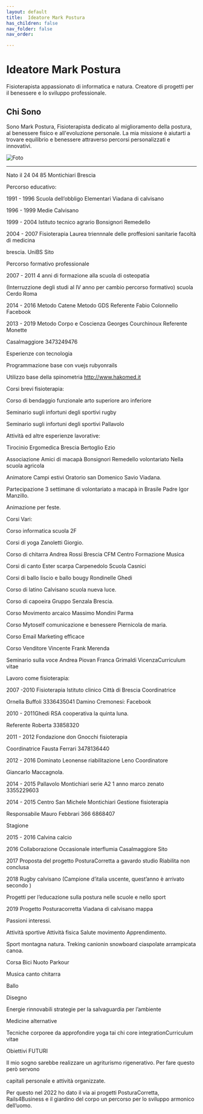 ```yaml
---
layout: default
title:  Ideatore Mark Postura 
has_children: false
nav_folder: false
nav_order: 

---
```



# Ideatore Mark Postura

Fisioterapista appassionato di informatica e natura.
Creatore di progetti per il benessere e lo sviluppo professionale.

## Chi Sono

Sono Mark Postura, Fisioterapista dedicato al miglioramento della postura, al benessere fisico e all'evoluzione personale. La mia missione è aiutarti a trovare equilibrio e benessere attraverso percorsi personalizzati e innovativi.

![Foto](https://i.pinimg.com/280x280_RS/0d/28/d9/0d28d988cb1385fe1ba644f00b5e5e7b.jpg)

---


Nato il 24 04 85 Montichiari Brescia

Percorso educativo:

1991 - 1996 Scuola dell’obbligo Elementari Viadana di calvisano

1996 - 1999 Medie Calvisano

1999 - 2004 Istituto tecnico agrario Bonsignori Remedello

2004 - 2007 Fisioterapia Laurea triennnale delle proffesioni sanitarie facoltà di medicina

brescia. UniBS Sito

Percorso formativo professionale

2007 - 2011 4 anni di formazione alla scuola di osteopatia

(Interruzzione degli studi al IV anno per cambio percorso formativo) scuola Cerdo Roma

2014 - 2016 Metodo Catene Metodo GDS Referente Fabio Colonnello Facebook

2013 - 2019 Metodo Corpo e Coscienza Georges Courchinoux Referente Monette

Casalmaggiore 3473249476

Esperienze con tecnologia

Programmazione base con vuejs rubyonrails

Utilizzo base della spinometria http://www.hakomed.it

Corsi brevi fisioterapia:

Corso di bendaggio funzionale arto superiore aro inferiore

Seminario sugli infortuni degli sportivi rugby

Seminario sugli infortuni degli sportivi Pallavolo

Attività ed altre esperienze lavorative:

Tirocinio Ergomedica Brescia Bertoglio Ezio

Associazione Amici di macapà Bonsignori Remedello volontariato Nella scuola agricola

Animatore Campi estivi Oratorio san Domenico Savio Viadana.

Partecipazione 3 settimane di volontariato a macapà in Brasile Padre Igor Manzillo.

Animazione per feste.

Corsi Vari:

Corso informatica scuola 2F

Corsi di yoga Zanoletti Giorgio.

Corso di chitarra Andrea Rossi Brescia CFM Centro Formazione Musica

Corsi di canto Ester scarpa Carpenedolo Scuola Casnici

Corsi di ballo liscio e ballo bougy Rondinelle Ghedi

Corso di latino Calvisano scuola nueva luce.

Corso di capoeira Gruppo Senzala Brescia.

Corso Movimento arcaico Massimo Mondini Parma

Corso Mytoself comunicazione e benessere Piernicola de maria.

Corso Email Marketing efficace

Corso Venditore Vincente Frank Merenda

Seminario sulla voce Andrea Piovan Franca Grimaldi VicenzaCurriculum vitae

Lavoro come fisioterapia:

2007 -2010 Fisioterapia Istituto clinico Città di Brescia Coordinatrice

Ornella Buffoli 3336435041 Damino Cremonesi: Facebook

2010 - 2011Ghedi RSA cooperativa la quinta luna.

Referente Roberta 33858320

2011 - 2012 Fondazione don Gnocchi fisioterapia

Coordinatrice Fausta Ferrari 3478136440

2012 - 2016 Dominato Leonense riabilitazione Leno Coordinatore

Giancarlo Maccagnola.

2014 - 2015 Pallavolo Montichiari serie A2 1 anno marco zenato 3355229603

2014 - 2015 Centro San Michele Montichiari Gestione fisioterapia

Responsabile Mauro Febbrari 366 6868407

Stagione

2015 - 2016 Calvina calcio

2016 Collaborazione Occasionale interflumia Casalmaggiore Sito

2017 Proposta del progetto PosturaCorretta a gavardo studio Riabilita non conclusa

2018 Rugby calvisano (Campione d’italia uscente, quest’anno è arrivato secondo )

Progetti per l’educazione sulla postura nelle scuole e nello sport

2019 Progetto Posturacorretta Viadana di calvisano mappa

Passioni interessi.

Attività sportive Attività fisica Salute movimento Apprendimento.

Sport montagna natura. Treking canionin snowboard ciaspolate arrampicata canoa.

Corsa Bici Nuoto Parkour

Musica canto chitarra

Ballo

Disegno

Energie rinnovabili strategie per la salvaguardia per l’ambiente

Medicine alternative

Tecniche corporee da approfondire yoga tai chi core integrationCurriculum vitae

Obiettivi FUTURI

Il mio sogno sarebbe realizzare un agriturismo rigenerativo. Per fare questo però servono

capitali personale e attività organizzate.

Per questo nel 2022 ho dato il via ai progetti PosturaCorretta, Rails4Business e il giardino del corpo un percorso per lo sviluppo armonico dell’uomo.
